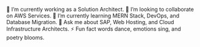 🔭 I’m currently working as a Solution Architect.
👯 I’m looking to collaborate on AWS Services.
🌱 I’m currently learning MERN Stack, DevOps, and Database Migration.
💬 Ask me about SAP, Web Hosting, and Cloud Infrastructure Architects.
⚡ Fun fact words dance, emotions sing, and poetry blooms.

<!---
nishantrishav0/nishantrishav0 is a ✨ special ✨ repository because its `README.md` (this file) appears on your GitHub profile.
You can click the Preview link to take a look at your changes.
--->
